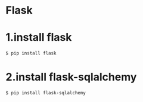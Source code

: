 # Flask

# 1.install flask
```sh
$ pip install flask
```
# 2.install flask-sqlalchemy
```sh
$ pip install flask-sqlalchemy
```
<!--
# 1.install flask-mail
```sh
$ pip install flask-mail
``` -->
